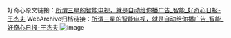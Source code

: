 好奇心原文链接：[所谓三星的智能电视，就是自动给你播广告_智能_好奇心日报-王杰夫](https://www.qdaily.com/articles/6163.html)
WebArchive归档链接：[所谓三星的智能电视，就是自动给你播广告_智能_好奇心日报-王杰夫](http://web.archive.org/web/20190623170018/https://www.qdaily.com/articles/6163.html)
![image](http://ww3.sinaimg.cn/large/007d5XDply1g3whmyholhj30u02ngtuw)